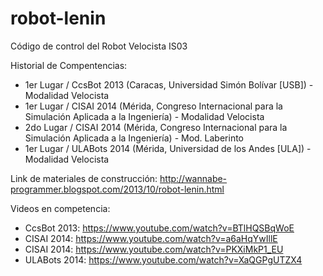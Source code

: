 # robot-lenin
Código de control del Robot Velocista IS03

Historial de Compentencias:
- 1er Lugar / CcsBot 2013 (Caracas, Universidad Simón Bolívar [USB]) - Modalidad Velocista
- 1er Lugar / CISAI 2014 (Mérida, Congreso Internacional para la Simulación Aplicada a la Ingeniería) - Modalidad Velocista
- 2do Lugar / CISAI 2014 (Mérida, Congreso Internacional para la Simulación Aplicada a la Ingeniería) - Mod. Laberinto
- 1er Lugar / ULABots 2014 (Mérida, Universidad de los Andes [ULA]) - Modalidad Velocista


Link de materiales de construcción:
http://wannabe-programmer.blogspot.com/2013/10/robot-lenin.html


Videos en competencia:
- CcsBot 2013: https://www.youtube.com/watch?v=BTlHQSBqWoE
- CISAI 2014: https://www.youtube.com/watch?v=a6aHqYwIllE
- CISAI 2014: https://www.youtube.com/watch?v=PKXiMkP1_EU
- ULABots 2014: https://www.youtube.com/watch?v=XaQGPgUTZX4
